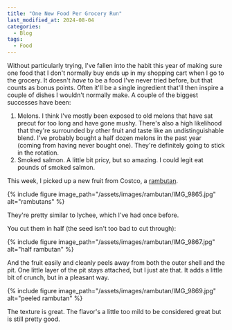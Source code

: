 ```yaml
---
title: "One New Food Per Grocery Run"
last_modified_at: 2024-08-04
categories:
  - Blog
tags:
  - Food
---
```


Without particularly trying, I've fallen into the habit this year of making sure one food that I don't normally buy ends up in my shopping cart when I go to the grocery. It doesn't _have_ to be a food I've never tried before, but that counts as bonus points. Often it'll be a single ingredient that'll then inspire a couple of dishes I wouldn't normally make. A couple of the biggest successes have been:

1. Melons. I think I've mostly been exposed to old melons that have sat precut for too long and have gone mushy. There's also a high likelihood that they're surrounded by other fruit and taste like an undistinguishable blend. I've probably bought a half dozen melons in the past year (coming from having never bought one). They're definitely going to stick in the rotation.
2. Smoked salmon. A little bit pricy, but so amazing. I could legit eat pounds of smoked salmon. 

This week, I picked up a new fruit from Costco, a [rambutan](https://en.wikipedia.org/wiki/Rambutan). 

{% include figure image_path="/assets/images/rambutan/IMG_9865.jpg" alt="rambutans" %}

They're pretty similar to lychee, which I've had once before. 

You cut them in half (the seed isn't too bad to cut through):

{% include figure image_path="/assets/images/rambutan/IMG_9867.jpg" alt="half rambutan" %}

And the fruit easily and cleanly peels away from both the outer shell and the pit. One little layer of the pit stays attached, but I just ate that. It adds a little bit of crunch, but in a pleasant way.

{% include figure image_path="/assets/images/rambutan/IMG_9869.jpg" alt="peeled rambutan" %}

The texture is great. The flavor's a little too mild to be considered great but is still pretty good.